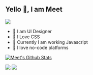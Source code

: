## Yello 👋, I am Meet
![](https://komarev.com/ghpvc/?username=mit-bhalodi)

- 👔 I am UI Designer
- 👞 I Love CSS
- 👑 Currently I am working Javascript
- 🦁 I love no-code platforms

[![Meet's Github Stats](https://github-readme-stats.vercel.app/api?username=mit-bhalodi)](https://github.com/anuraghazra/github-readme-stats)

![](https://img.shields.io/twitter/follow/mit_bhalodi11?style=social)
![](https://img.shields.io/github/followers/mit-bhalodi?style=social)
